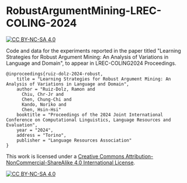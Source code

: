 # RobustArgumentMining-LREC-COLING-2024 
[![CC BY-NC-SA 4.0][cc-by-nc-sa-shield]][cc-by-nc-sa]

Code and data for the experiments reported in the paper titled "Learning Strategies for Robust Argument Mining: An Analysis of Variations in Language and Domain", to appear in LREC-COLING2024 Proceedings.

```
@inproceedings{ruiz-dolz-2024-robust,
    title = "Learning Strategies for Robust Argument Mining: An Analysis of Variations in Language and Domain",
    author = "Ruiz-Dolz, Ramon and
      Chiu, Chr-Jr and
      Chen, Chung-Chi and
      Kando, Noriko and
      Chen, Hsin-Hsi"
    booktitle = "Proceedings of the 2024 Joint International Conference on Computational Linguistics, Language Resources and Evaluation",
    year = "2024",
    address = "Torino",
    publisher = "Language Resources Association"
}
```

This work is licensed under a
[Creative Commons Attribution-NonCommercial-ShareAlike 4.0 International License][cc-by-nc-sa].

[![CC BY-NC-SA 4.0][cc-by-nc-sa-image]][cc-by-nc-sa]

[cc-by-nc-sa]: http://creativecommons.org/licenses/by-nc-sa/4.0/
[cc-by-nc-sa-image]: https://licensebuttons.net/l/by-nc-sa/4.0/88x31.png
[cc-by-nc-sa-shield]: https://img.shields.io/badge/License-CC%20BY--NC--SA%204.0-lightgrey.svg
